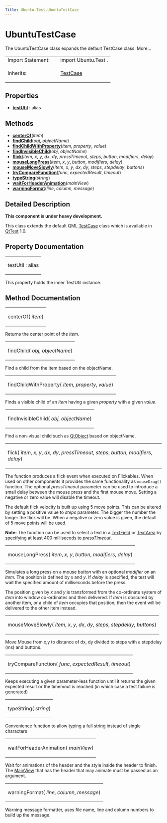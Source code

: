 ```yaml
---
Title: Ubuntu.Test.UbuntuTestCase
---
```

        
UbuntuTestCase
==============

<span class="subtitle"></span>
The UbuntuTestCase class expands the default TestCase class. More...

<table>
<colgroup>
<col width="50%" />
<col width="50%" />
</colgroup>
<tbody>
<tr class="odd">
<td>Import Statement:</td>
<td>import Ubuntu.Test .</td>
</tr>
<tr class="even">
<td>Inherits:</td>
<td><p><a href="QtTest.TestCase.md">TestCase</a></p></td>
</tr>
</tbody>
</table>

<span id="properties"></span>
Properties
----------

-   ****[testUtil](#testUtil-prop)**** : alias

<span id="methods"></span>
Methods
-------

-   ****[centerOf](#centerOf-method)****(*item*)
-   ****[findChild](#findChild-method)****(*obj*, *objectName*)
-   ****[findChildWithProperty](#findChildWithProperty-method)****(*item*, *property*, *value*)
-   ****[findInvisibleChild](#findInvisibleChild-method)****(*obj*, *objectName*)
-   ****[flick](#flick-method)****(*item*, *x*, *y*, *dx*, *dy*, *pressTimeout*, *steps*, *button*, *modifiers*, *delay*)
-   ****[mouseLongPress](#mouseLongPress-method)****(*item*, *x*, *y*, *button*, *modifiers*, *delay*)
-   ****[mouseMoveSlowly](#mouseMoveSlowly-method)****(*item*, *x*, *y*, *dx*, *dy*, *steps*, *stepdelay*, *buttons*)
-   ****[tryCompareFunction](#tryCompareFunction-method)****(*func*, *expectedResult*, *timeout*)
-   ****[typeString](#typeString-method)****(*string*)
-   ****[waitForHeaderAnimation](#waitForHeaderAnimation-method)****(*mainView*)
-   ****[warningFormat](#warningFormat-method)****(*line*, *column*, *message*)

<span id="details"></span>
Detailed Description
--------------------

**This component is under heavy development.**

This class extends the default QML [TestCase](../QtTest.TestCase.md) class which is available in [QtTest](http://doc.qt.io/qt-5/qttest-qmlmodule.html) 1.0.

Property Documentation
----------------------

<table>
<colgroup>
<col width="100%" />
</colgroup>
<tbody>
<tr class="odd">
<td><p><span id="testUtil-prop"></span><span class="name">testUtil</span> : <span class="type">alias</span></p></td>
</tr>
</tbody>
</table>

This property holds the inner TestUtil instance.

Method Documentation
--------------------

<table>
<colgroup>
<col width="100%" />
</colgroup>
<tbody>
<tr class="odd">
<td><p><span id="centerOf-method"></span><span class="name">centerOf</span>( <em>item</em>)</p></td>
</tr>
</tbody>
</table>

Returns the center point of the *item*.

<table>
<colgroup>
<col width="100%" />
</colgroup>
<tbody>
<tr class="odd">
<td><p><span id="findChild-method"></span><span class="name">findChild</span>( <em>obj</em>, <em>objectName</em>)</p></td>
</tr>
</tbody>
</table>

Find a child from the item based on the objectName.

<table>
<colgroup>
<col width="100%" />
</colgroup>
<tbody>
<tr class="odd">
<td><p><span id="findChildWithProperty-method"></span><span class="name">findChildWithProperty</span>( <em>item</em>, <em>property</em>, <em>value</em>)</p></td>
</tr>
</tbody>
</table>

Finds a visible child of an *item* having a given *property* with a given *value*.

<table>
<colgroup>
<col width="100%" />
</colgroup>
<tbody>
<tr class="odd">
<td><p><span id="findInvisibleChild-method"></span><span class="name">findInvisibleChild</span>( <em>obj</em>, <em>objectName</em>)</p></td>
</tr>
</tbody>
</table>

Find a non-visual child such as [QtObject](../QtQml.QtObject.md) based on objectName.

<table>
<colgroup>
<col width="100%" />
</colgroup>
<tbody>
<tr class="odd">
<td><p><span id="flick-method"></span><span class="name">flick</span>( <em>item</em>, <em>x</em>, <em>y</em>, <em>dx</em>, <em>dy</em>, <em>pressTimeout</em>, <em>steps</em>, <em>button</em>, <em>modifiers</em>, <em>delay</em>)</p></td>
</tr>
</tbody>
</table>

The function produces a flick event when executed on Flickables. When used on other components it provides the same functionality as `mouseDrag()` function. The optional *pressTimeout* parameter can be used to introduce a small delay between the mouse press and the first mouse move. Setting a negative or zero value will disable the timeout.

The default flick velocity is built up using 5 move points. This can be altered by setting a positive value to *steps* parameter. The bigger the number the longer the flick will be. When a negative or zero value is given, the default of 5 move points will be used.

**Note:** The function can be used to select a text in a [TextField](../Ubuntu.Components.TextField.md) or [TextArea](../Ubuntu.Components.TextArea.md) by specifying at least 400 millisecods to *pressTimeout*.

<table>
<colgroup>
<col width="100%" />
</colgroup>
<tbody>
<tr class="odd">
<td><p><span id="mouseLongPress-method"></span><span class="name">mouseLongPress</span>( <em>item</em>, <em>x</em>, <em>y</em>, <em>button</em>, <em>modifiers</em>, <em>delay</em>)</p></td>
</tr>
</tbody>
</table>

Simulates a long press on a mouse *button* with an optional *modifier* on an *item*. The position is defined by *x* and *y*. If *delay* is specified, the test will wait the specified amount of milliseconds before the press.

The position given by *x* and *y* is transformed from the co-ordinate system of *item* into window co-ordinates and then delivered. If *item* is obscured by another item, or a child of *item* occupies that position, then the event will be delivered to the other item instead.

<table>
<colgroup>
<col width="100%" />
</colgroup>
<tbody>
<tr class="odd">
<td><p><span id="mouseMoveSlowly-method"></span><span class="name">mouseMoveSlowly</span>( <em>item</em>, <em>x</em>, <em>y</em>, <em>dx</em>, <em>dy</em>, <em>steps</em>, <em>stepdelay</em>, <em>buttons</em>)</p></td>
</tr>
</tbody>
</table>

Move Mouse from x,y to distance of dx, dy divided to steps with a stepdelay (ms) and buttons.

<table>
<colgroup>
<col width="100%" />
</colgroup>
<tbody>
<tr class="odd">
<td><p><span id="tryCompareFunction-method"></span><span class="name">tryCompareFunction</span>( <em>func</em>, <em>expectedResult</em>, <em>timeout</em>)</p></td>
</tr>
</tbody>
</table>

Keeps executing a given parameter-less function until it returns the given expected result or the timemout is reached (in which case a test failure is generated)

<table>
<colgroup>
<col width="100%" />
</colgroup>
<tbody>
<tr class="odd">
<td><p><span id="typeString-method"></span><span class="name">typeString</span>( <em>string</em>)</p></td>
</tr>
</tbody>
</table>

Convenience function to allow typing a full string instead of single characters

<table>
<colgroup>
<col width="100%" />
</colgroup>
<tbody>
<tr class="odd">
<td><p><span id="waitForHeaderAnimation-method"></span><span class="name">waitForHeaderAnimation</span>( <em>mainView</em>)</p></td>
</tr>
</tbody>
</table>

Wait for animations of the header and the style inside the header to finish. The [MainView](../Ubuntu.Components.MainView.md) that has the header that may animate must be passed as an argument.

<table>
<colgroup>
<col width="100%" />
</colgroup>
<tbody>
<tr class="odd">
<td><p><span id="warningFormat-method"></span><span class="name">warningFormat</span>( <em>line</em>, <em>column</em>, <em>message</em>)</p></td>
</tr>
</tbody>
</table>

Warning message formatter, uses file name, line and column numbers to build up the message.

